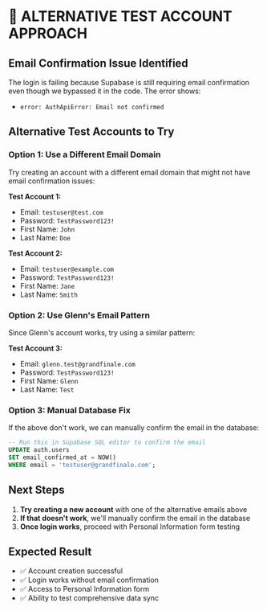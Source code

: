 # 🔄 ALTERNATIVE TEST ACCOUNT APPROACH

## **Email Confirmation Issue Identified**

The login is failing because Supabase is still requiring email confirmation even though we bypassed it in the code. The error shows:
- `error: AuthApiError: Email not confirmed`

## **Alternative Test Accounts to Try**

### **Option 1: Use a Different Email Domain**
Try creating an account with a different email domain that might not have email confirmation issues:

**Test Account 1:**
- Email: `testuser@test.com`
- Password: `TestPassword123!`
- First Name: `John`
- Last Name: `Doe`

**Test Account 2:**
- Email: `testuser@example.com`
- Password: `TestPassword123!`
- First Name: `Jane`
- Last Name: `Smith`

### **Option 2: Use Glenn's Email Pattern**
Since Glenn's account works, try using a similar pattern:

**Test Account 3:**
- Email: `glenn.test@grandfinale.com`
- Password: `TestPassword123!`
- First Name: `Glenn`
- Last Name: `Test`

### **Option 3: Manual Database Fix**
If the above don't work, we can manually confirm the email in the database:

```sql
-- Run this in Supabase SQL editor to confirm the email
UPDATE auth.users 
SET email_confirmed_at = NOW() 
WHERE email = 'testuser@grandfinale.com';
```

## **Next Steps**

1. **Try creating a new account** with one of the alternative emails above
2. **If that doesn't work**, we'll manually confirm the email in the database
3. **Once login works**, proceed with Personal Information form testing

## **Expected Result**
- ✅ Account creation successful
- ✅ Login works without email confirmation
- ✅ Access to Personal Information form
- ✅ Ability to test comprehensive data sync 